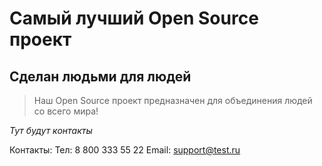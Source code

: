 # Самый лучший Open Source проект

## Сделан людьми для людей

> Наш Open Source проект предназначен для объединения людей со всего мира!

_Тут будут контакты_

Контакты:
Тел: 8 800 333 55 22
Email: support@test.ru
